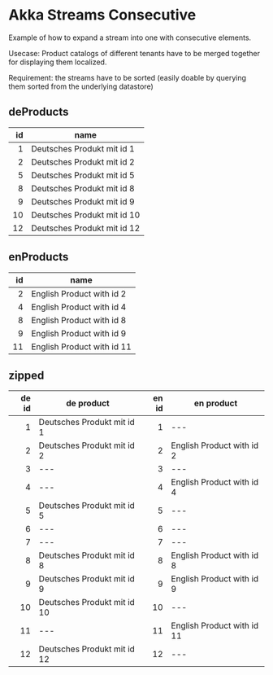 # Akka Streams Consecutive

Example of how to expand a stream into one with consecutive elements.

Usecase: Product catalogs of different tenants have to be merged together for displaying them localized.

Requirement: the streams have to be sorted (easily doable by querying them sorted from the underlying datastore)

## deProducts

|  id | name                        |
| --: | --------------------------- |
|   1 | Deutsches Produkt mit id 1  |
|   2 | Deutsches Produkt mit id 2  |
|   5 | Deutsches Produkt mit id 5  |
|   8 | Deutsches Produkt mit id 8  |
|   9 | Deutsches Produkt mit id 9  |
|  10 | Deutsches Produkt mit id 10 |
|  12 | Deutsches Produkt mit id 12 |

## enProducts

|  id | name                       |
| --: | -------------------------- |
|   2 | English Product with id 2  |
|   4 | English Product with id 4  |
|   8 | English Product with id 8  |
|   9 | English Product with id 9  |
|  11 | English Product with id 11 |

## zipped

| de id | de product                  | en id | en product                 |
| ----: | --------------------------- | ----: | -------------------------- |
|     1 | Deutsches Produkt mit id 1  |     1 | ---                        |
|     2 | Deutsches Produkt mit id 2  |     2 | English Product with id 2  |
|     3 | ---                         |     3 | ---                        |
|     4 | ---                         |     4 | English Product with id 4  |
|     5 | Deutsches Produkt mit id 5  |     5 | ---                        |
|     6 | ---                         |     6 | ---                        |
|     7 | ---                         |     7 | ---                        |
|     8 | Deutsches Produkt mit id 8  |     8 | English Product with id 8  |
|     9 | Deutsches Produkt mit id 9  |     9 | English Product with id 9  |
|    10 | Deutsches Produkt mit id 10 |    10 | ---                        |
|    11 | ---                         |    11 | English Product with id 11 |
|    12 | Deutsches Produkt mit id 12 |    12 | ---                        |
